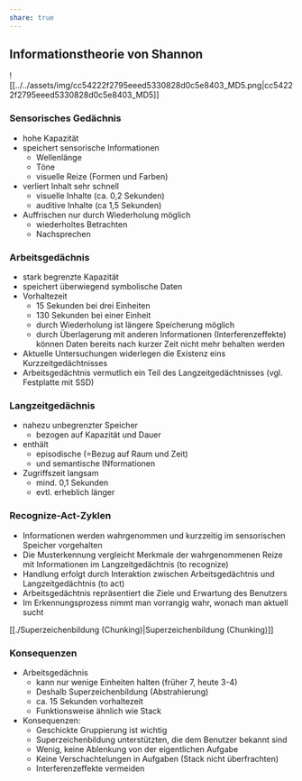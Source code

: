 ```yaml
---
share: true
---
```

## Informationstheorie von Shannon
![[../../assets/img/cc54222f2795eeed5330828d0c5e8403_MD5.png|cc54222f2795eeed5330828d0c5e8403_MD5]]

### Sensorisches Gedächnis
- hohe Kapazität
- speichert sensorische Informationen
	- Wellenlänge
	- Töne
	- visuelle Reize (Formen und Farben)
- verliert Inhalt sehr schnell
	- visuelle Inhalte (ca. 0,2 Sekunden)
	- auditive Inhalte (ca 1,5 Sekunden)
- Auffrischen nur durch Wiederholung möglich
	- wiederholtes Betrachten
	- Nachsprechen

### Arbeitsgedächnis
- stark begrenzte Kapazität
- speichert überwiegend symbolische Daten
- Vorhaltezeit
	- 15 Sekunden bei drei Einheiten
	- 130 Sekunden bei einer Einheit
	- durch Wiederholung ist längere Speicherung möglich
	- durch Überlagerung mit anderen Informationen (Interferenzeffekte) können Daten bereits nach kurzer Zeit nicht mehr behalten werden
- Aktuelle Untersuchungen widerlegen die Existenz eins Kurzzeitgedächtnisses
- Arbeitsgedächtnis vermutlich ein Teil des Langzeitgedächtnisses
(vgl. Festplatte mit SSD)

### Langzeitgedächnis
- nahezu unbegrenzter Speicher
	- bezogen auf Kapazität und Dauer
- enthält
	- episodische (=Bezug auf Raum und Zeit)
	- und semantische INformationen
- Zugriffszeit langsam
	- mind. 0,1 Sekunden
	- evtl. erheblich länger

### Recognize-Act-Zyklen
- Informationen werden wahrgenommen und kurzzeitig im sensorischen Speicher vorgehalten
- Die Musterkennung vergleicht Merkmale der wahrgenommenen Reize mit Informationen im  Langzeitgedächtnis (to recognize)
- Handlung erfolgt durch Interaktion zwischen Arbeitsgedächtnis und Langzeitgedächtnis (to act)
- Arbeitsgedächtnis repräsentiert die Ziele und Erwartung des Benutzers
- Im Erkennungsprozess nimmt man vorrangig wahr, wonach man aktuell sucht

[[./Superzeichenbildung (Chunking)|Superzeichenbildung (Chunking)]]
### Konsequenzen
- Arbeitsgedächnis
	- kann nur wenige Einheiten halten (früher 7, heute 3-4)
	- Deshalb Superzeichenbildung (Abstrahierung)
	- ca. 15 Sekunden vorhaltezeit
	- Funktionsweise ähnlich wie Stack
- Konsequenzen:
	- Geschickte Gruppierung ist wichtig
	- Superzeichenbildung unterstützten, die dem Benutzer bekannt sind
	- Wenig, keine Ablenkung von der eigentlichen Aufgabe
	- Keine Verschachtelungen in Aufgaben (Stack nicht überfrachten)
	- Interferenzeffekte vermeiden
